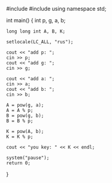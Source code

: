 #include <iostream>
#include <cmath>
using namespace std;

int main()
{
	int p, g, a, b;

	long long int A, B, K;

	setlocale(LC_ALL, "rus");

	cout << "add p: ";
	cin >> p;
	cout << "add g: ";
	cin >> g;

	cout << "add a: ";
	cin >> a;
	cout << "add b: ";
	cin >> b;

	A = pow(g, a);
	A = A % p;
	B = pow(g, b);
	B = B % p;

	K = pow(A, b);
	K = K % p;

	cout << "you key: " << K << endl;

	system("pause");
	return 0;
}
